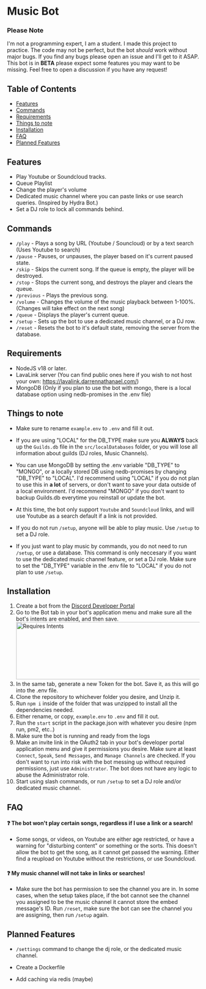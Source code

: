 # Music Bot


### **Please Note**
I'm not a programming expert, I am a student. I made this project to practice. The code may not be perfect, but the bot *should* work without major bugs. If you find any bugs please open an issue and I'll get to it ASAP.\
This bot is in **BETA** please expect some features you may want to be missing. Feel free to open a discussion if you have any request!

## Table of Contents
- [Features](#features)
- [Commands](#commands)
- [Requirements](#requirements)
- [Things to note](#things-to-note)
- [Installation](#installation)
- [FAQ](#faq)
- [Planned Features](#planned-features)


## Features
- Play Youtube or Soundcloud tracks.
- Queue Playlist
- Change the player's volume
- Dedicated music channel where you can paste links or use search queries. (Inspired by Hydra Bot.)
- Set a DJ role to lock all commands behind.

## Commands
- `/play` - Plays a song by URL (Youtube / Souncloud) or by a text search (Uses Youtube to search)
- `/pause` - Pauses, or unpauses, the player based on it's current paused state.
- `/skip` - Skips the current song. If the queue is empty, the player will be destroyed.
- `/stop` - Stops the current song, and destroys the player and clears the queue.
- `/previous` - Plays the previous song.
- `/volume` - Changes the volume of the music playback between 1-100%. (Changes will take effect on the next song)
- `/queue` - Displays the player's current queue.
- `/setup` - Sets up the bot to use a dedicated music channel, or a DJ row. 
- `/reset` - Resets the bot to it's default state, removing the server from the database.

## Requirements
- NodeJS v18 or later.
- LavaLink server (You can find public ones here if you wish to not host your own: https://lavalink.darrennathanael.com/)
- MongoDB (Only if you plan to use the bot with mongo, there is a local database option using nedb-promises in the .env file)

## Things to note
- Make sure to rename `example.env` to `.env` and fill it out.

- If you are using "LOCAL" for the DB_TYPE make sure you **ALWAYS** back up the `Guilds.db` file in the `src/localDatabases` folder, or you will lose all information about guilds (DJ roles, Music Channels).

- You can use MongoDB by setting the .env variable "DB_TYPE" to "MONGO", or a locally stored DB using nedb-promises by changing "DB_TYPE" to "LOCAL". I'd recommend using "LOCAL" if you do not plan to use this in **a lot** of servers, or don't want to save your data outside of a local environment. I'd recommend "MONGO" if you don't want to backup Guilds.db everytime you reinstall or update the bot.

- At this time, the bot only support `Youtube` and `Soundcloud` links, and will use Youtube as a search default if a link is not provided.

- If you do not run `/setup`, anyone will be able to play music. Use `/setup` to set a DJ role.

- If you just want to play music by commands, you do not need to run `/setup`, or use a database. This command is only neccesary if you want to use the dedicated music channel feature, or set a DJ role. Make sure to set the "DB_TYPE" variable in the .env file to "LOCAL" if you do not plan to use `/setup`.

## Installation
1. Create a bot from the [Discord Developer Portal](https://discord.com/developers)
2. Go to the Bot tab in your bot's application menu and make sure all the bot's intents are enabled, and then save. <img src="https://i.imgur.com/sNBBl58.png" alt="Requires Intents" width="600" height="150">
3. In the same tab, generate a new Token for the bot. Save it, as this will go into the .env file.
4. Clone the repository to whichever folder you desire, and Unzip it.
5. Run `npm i` inside of the folder that was unzipped to install all the dependencies needed.
6. Either rename, or copy, `example.env` to `.env` and fill it out.
7. Run the `start` script in the package.json with whatever you desire (npm run, pm2, etc..)
8. Make sure the bot is running and ready from the logs
9. Make an invite link in the OAuth2 tab in your bot's developer portal application menu and give it permissions you desire. Make sure at least `Connect`, `Speak`, `Send Messages`, and `Manage Channels` are checked. If you don't want to run into risk with the bot messing up without required permissions, just use `Administrator`. The bot does not have any logic to abuse the Administrator role.
10. Start using slash commands, or run `/setup` to set a DJ role and/or dedicated music channel.


## FAQ
#### :question: The bot won't play certain songs, regardless if I use a link or a search!
- Some songs, or videos, on Youtube are either age restricted, or have a warning for "disturbing content" or something or the sorts. This doesn't allow the bot to get the song, as it cannot get passed the warning. Either find a reupload on Youtube without the restrictions, or use Soundcloud.

#### :question: My music channel will not take in links or searches!
- Make sure the bot has permission to see the channel you are in. In some cases, when the setup takes place, if the bot cannot see the channel you assigned to be the music channel it cannot store the embed message's ID. Run `/reset`, make sure the bot can see the channel you are assigning, then run `/setup` again. 

## Planned Features
- `/settings` command to change the dj role, or the dedicated music channel.

- Create a Dockerfile

- Add caching via redis (maybe)
